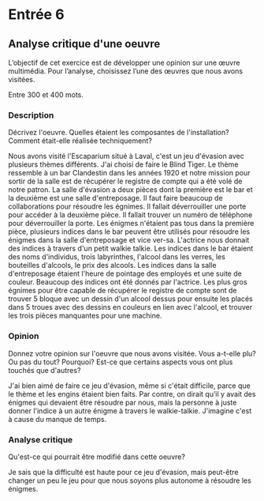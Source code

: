 # Entrée 6
## Analyse critique d'une oeuvre

L’objectif de cet exercice est de développer une opinion sur une œuvre multimédia. Pour l’analyse, choisissez l’une des œuvres que nous avons visitées. 

Entre 300 et 400 mots. 

### Description
Décrivez l'oeuvre. Quelles étaient les composantes de l'installation? Comment était-elle réalisée techniquement? 

Nous avons visité l'Escaparium situé à Laval, c'est un jeu d'évasion avec plusieurs thèmes différents. J'ai choisi de faire le Blind Tiger. Le thème ressemble à un bar Clandestin dans les années 1920 et notre mission pour sortir de la salle est de récupérer le registre de compte qui a été volé de notre patron. La salle d'évasion a deux pièces dont la première est le bar et la deuxième est une salle d'entreposage. Il faut faire beaucoup de collaborations pour résoudre les égnimes. Il fallait déverrouiller une porte pour accéder à la deuxième pièce. Il fallait trouver un numéro de téléphone pour déverrouiller la porte. Les énigmes n'étaient pas tous dans la première pièce, plusieurs indices dans le bar peuvent être utilisés pour résoudre les énigmes dans la salle d'entreposage et vice ver-sa. L'actrice nous donnait des indices à travers d'un petit walkie talkie. Les indices dans le bar étaient des noms d'individus, trois labyrinthes, l'alcool dans les verres, les bouteilles d'alcools, le prix des alcools. Les indices dans la salle d'entreposage étaient l'heure de pointage des employés et une suite de couleur. Beaucoup des indices ont été donnés par l'actrice. Les plus gros égnimes pour être capable de récupérer le registre de compte sont de trouver 5 bloque avec un dessin d'un alcool dessus pour ensuite les placés dans 5 troues avec des dessins en couleurs en lien avec l'alcool, et trouver les trois pièces manquantes pour une machine.   

### Opinion
Donnez votre opinion sur l'oeuvre que nous avons visitée. Vous a-t-elle plu? Ou pas du tout? Pourquoi? Est-ce que certains aspects vous ont plus touchés que d'autres? 

J'ai bien aimé de faire ce jeu d'évasion, même si c'était difficile, parce que le thème et les engins étaient bien faits. Par contre, on dirait qu’il y avait des énigmes qui devaient être résoudre par nous, mais la personne à juste donner l'indice à un autre énigme à travers le walkie-talkie. J'imagine c'est à cause du manque de temps. 

### Analyse critique
Qu'est-ce qui pourrait être modifié dans cette oeuvre? 

Je sais que la difficulté est haute pour ce jeu d'évasion, mais peut-être changer un peu le jeu pour que nous soyons plus autonome à résoudre les énigmes. 

